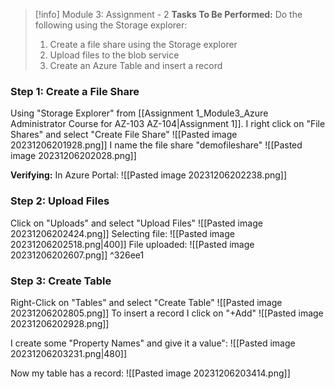 > [!info] Module 3: Assignment - 2
> **Tasks To Be Performed:** 
> Do the following using the Storage explorer: 
> 1. Create a file share using the Storage explorer 
> 2. Upload files to the blob service 
> 3. Create an Azure Table and insert a record

### Step 1: Create a File Share
Using "Storage Explorer" from [[Assignment 1_Module3_Azure Administrator Course for AZ-103 AZ-104|Assignment 1]]. I right click on "File Shares" and select "Create File Share"
![[Pasted image 20231206201928.png]]
I name the file share "demofileshare"
![[Pasted image 20231206202028.png]]

**Verifying:**
In Azure Portal:
![[Pasted image 20231206202238.png]]

### Step 2: Upload Files
Click on "Uploads" and select "Upload Files"
![[Pasted image 20231206202424.png]]
Selecting file:
![[Pasted image 20231206202518.png|400]]
File uploaded:
![[Pasted image 20231206202607.png]] ^326ee1

### Step 3: Create Table
Right-Click on "Tables" and select "Create Table"
![[Pasted image 20231206202805.png]]
To insert a record I click on "+Add"
![[Pasted image 20231206202928.png]]


I create some "Property Names" and give it a value":
![[Pasted image 20231206203231.png|480]]

Now my table has a record:
![[Pasted image 20231206203414.png]]
